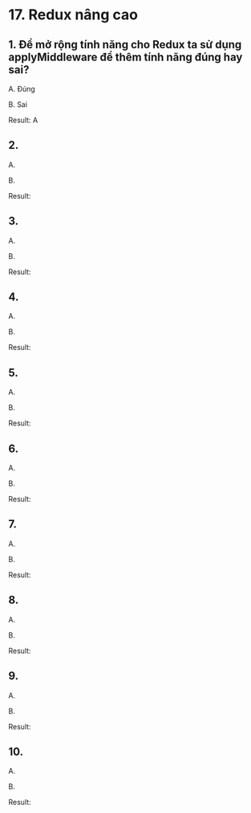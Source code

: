 # 17. Redux nâng cao

## 1. Để mở rộng tính năng cho Redux ta sử dụng applyMiddleware để thêm tính năng đúng hay sai?

A. Đúng

B. Sai

Result: A


## 2. 

A.

B.

Result:


## 3. 

A.

B.

Result:


## 4. 

A.

B.

Result:


## 5. 

A.

B.

Result:


## 6. 

A.

B.

Result:


## 7. 

A.

B.

Result:


## 8. 

A.

B.

Result:


## 9. 

A.

B.

Result:


## 10. 

A.

B.

Result:

